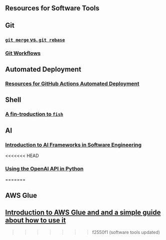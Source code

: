 ## Resources for Software Tools

## Git
### [`git merge` vs. `git rebase`](./Software_Tools/Git/Git_Merging_and_Rebasing.md)
### [Git Workflows](./Software_Tools/Git/Git_Workflows.md)

## Automated Deployment
### [Resources for GitHub Actions Automated Deployment](./Software_Tools/Automated_Deployment.md)

## Shell
### [A fin-troduction to `fish`](./Software_Tools/fish.md)

## AI
### [Introduction to AI Frameworks in Software Engineering](./Software_Tools/TensorFlow-Keras.md)
<<<<<<< HEAD
### [Using the OpenAI API in Python](./Software_Tools/OpenAI-API.md)
=======

## AWS Glue
## [Introduction to AWS Glue and and a simple guide about how to use it](./Software_Tools/AWS_Glue.md)
>>>>>>> f2550f1 (software tools updated)
